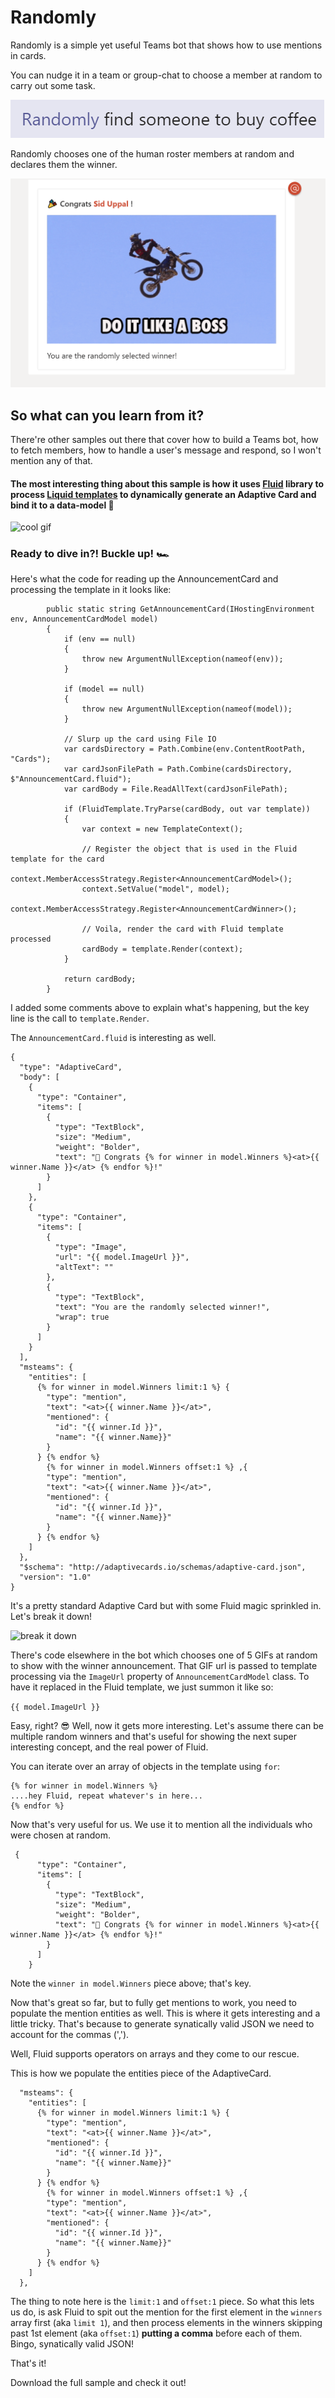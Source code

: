 # Randomly
Randomly is a simple yet useful Teams bot that shows how to use mentions in cards.

You can nudge it in a team or group-chat to choose a member at random to carry out some task.

![coffee](coffee.PNG)

Randomly chooses one of the human roster members at random and declares them the winner.

![coffee winner](coffee_winner.PNG)

## So what can you learn from it? 
There're other samples out there that cover how to build a Teams bot, how to fetch members, how to handle a user's message and respond, so I won't mention any of that. 

#### The most interesting thing about this sample is how it uses [Fluid](https://github.com/sebastienros/fluid) library to process [Liquid templates](https://shopify.github.io/liquid/) to dynamically generate an Adaptive Card and bind it to a data-model 💪

![cool gif](https://media.giphy.com/media/1ipl6AMaBl6pcqFROR/giphy.gif)

### Ready to dive in?! Buckle up! 🏎

Here's what the code for reading up the AnnouncementCard and processing the template in it looks like:

```CSharp
        public static string GetAnnouncementCard(IHostingEnvironment env, AnnouncementCardModel model)
        {
            if (env == null)
            {
                throw new ArgumentNullException(nameof(env));
            }
            
            if (model == null)
            {
                throw new ArgumentNullException(nameof(model));
            }

            // Slurp up the card using File IO
            var cardsDirectory = Path.Combine(env.ContentRootPath, "Cards");
            var cardJsonFilePath = Path.Combine(cardsDirectory, $"AnnouncementCard.fluid");
            var cardBody = File.ReadAllText(cardJsonFilePath);

            if (FluidTemplate.TryParse(cardBody, out var template))
            {
                var context = new TemplateContext();

                // Register the object that is used in the Fluid template for the card
                context.MemberAccessStrategy.Register<AnnouncementCardModel>();
                context.SetValue("model", model);
                context.MemberAccessStrategy.Register<AnnouncementCardWinner>();

                // Voila, render the card with Fluid template processed
                cardBody = template.Render(context);
            }

            return cardBody;
        }
```
I added some comments above to explain what's happening, but the key line is the call to `template.Render`.

The `AnnouncementCard.fluid` is interesting as well.

```
{
  "type": "AdaptiveCard",
  "body": [
    {
      "type": "Container",
      "items": [
        {
          "type": "TextBlock",
          "size": "Medium",
          "weight": "Bolder",
          "text": "🎉 Congrats {% for winner in model.Winners %}<at>{{ winner.Name }}</at> {% endfor %}!"
        }
      ]
    },
    {
      "type": "Container",
      "items": [
        {
          "type": "Image",
          "url": "{{ model.ImageUrl }}",
          "altText": ""
        },
        {
          "type": "TextBlock",
          "text": "You are the randomly selected winner!",
          "wrap": true
        }
      ]
    }
  ],
  "msteams": {
    "entities": [
      {% for winner in model.Winners limit:1 %} {
        "type": "mention",
        "text": "<at>{{ winner.Name }}</at>",
        "mentioned": {
          "id": "{{ winner.Id }}",
          "name": "{{ winner.Name}}"
        }
      } {% endfor %}
        {% for winner in model.Winners offset:1 %} ,{
        "type": "mention",
        "text": "<at>{{ winner.Name }}</at>",
        "mentioned": {
          "id": "{{ winner.Id }}",
          "name": "{{ winner.Name}}"
        }
      } {% endfor %}
    ]
  },
  "$schema": "http://adaptivecards.io/schemas/adaptive-card.json",
  "version": "1.0"
}
```

It's a pretty standard Adaptive Card but with some Fluid magic sprinkled in. Let's break it down!

![break it down](https://media.giphy.com/media/IzRWsOco0Zp7woExht/giphy-downsized.gif)

There's code elsewhere in the bot which chooses one of 5 GIFs at random to show with the winner announcement. That GIF url is passed to template processing via the `ImageUrl` property of `AnnouncementCardModel` class. To have it replaced in the Fluid template, we just summon it like so:

`{{ model.ImageUrl }}`

Easy, right? 😎 Well, now it gets more interesting. Let's assume there can be multiple random winners and that's useful for showing the next super interesting concept, and the real power of Fluid.

You can iterate over an array of objects in the template using `for`:

```
{% for winner in model.Winners %}
....hey Fluid, repeat whatever's in here...
{% endfor %}
```

Now that's very useful for us. We use it to mention all the individuals who were chosen at random.

```
 {
      "type": "Container",
      "items": [
        {
          "type": "TextBlock",
          "size": "Medium",
          "weight": "Bolder",
          "text": "🎉 Congrats {% for winner in model.Winners %}<at>{{ winner.Name }}</at> {% endfor %}!"
        }
      ]
    }
```
Note the `winner in model.Winners` piece above; that's key.

Now that's great so far, but to fully get mentions to work, you need to populate the mention entities as well. This is where it gets interesting and a little tricky. That's because to generate synatically valid JSON we need to account for the commas (',').

Well, Fluid supports operators on arrays and they come to our rescue.

This is how we populate the entities piece of the AdaptiveCard.

```
  "msteams": {
    "entities": [
      {% for winner in model.Winners limit:1 %} {
        "type": "mention",
        "text": "<at>{{ winner.Name }}</at>",
        "mentioned": {
          "id": "{{ winner.Id }}",
          "name": "{{ winner.Name}}"
        }
      } {% endfor %}
        {% for winner in model.Winners offset:1 %} ,{
        "type": "mention",
        "text": "<at>{{ winner.Name }}</at>",
        "mentioned": {
          "id": "{{ winner.Id }}",
          "name": "{{ winner.Name}}"
        }
      } {% endfor %}
    ]
  },
```
The thing to note here is the `limit:1` and `offset:1` piece. So what this lets us do, is ask Fluid to spit out the mention for the first element in the `winners` array first (aka `limit 1`), and then process elements in the winners skipping past 1st element (aka `offset:1`) **putting a comma** before each of them. Bingo, synatically valid JSON!

That's it!

Download the full sample and check it out!
